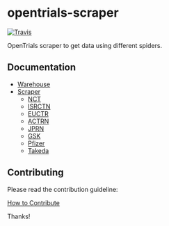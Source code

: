 # opentrials-scraper

[![Travis](https://img.shields.io/travis/opentrials/scraper/master.svg)](https://travis-ci.org/opentrials/scraper)

OpenTrials scraper to get data using different spiders.

## Documentation

- [Warehouse](docs/warehouse.md)
- [Scraper](docs/scraper.md)
  - [NCT](docs/spiders/nct.md)
  - [ISRCTN](docs/spiders/isrctn.md)
  - [EUCTR](docs/spiders/euctr.md)
  - [ACTRN](docs/spiders/actrn.md)
  - [JPRN](docs/spiders/jprn.md)
  - [GSK](docs/spiders/gsk.md)
  - [Pfizer](docs/spiders/pfizer.md)
  - [Takeda](docs/spiders/takeda.md)

## Contributing

Please read the contribution guideline:

[How to Contribute](CONTRIBUTING.md)

Thanks!
